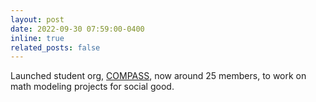 ```yaml
---
layout: post
date: 2022-09-30 07:59:00-0400
inline: true
related_posts: false
---
```


Launched student org, [COMPASS](https://compassinstitution.com), now around 25 members, to work on math modeling projects for social good.
